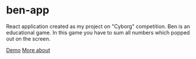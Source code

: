 # ben-app
React application created as my project on "Cyborg" competition. 
Ben is an educational game. In this game you have to sum all numbers which popped out on the screen. 

<a href="https://bengame.github.io/">Demo</a>
<a href="http://nieruchalski.pl/project/ben-education-game">More about</a>
